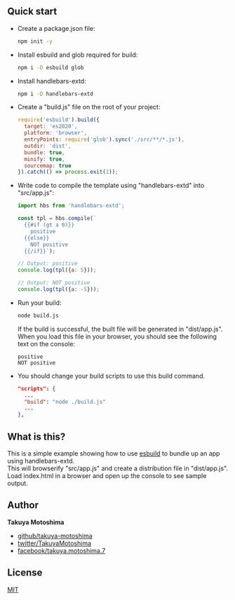 ## Quick start

* Create a package.json file:
  ```bash
  npm init -y
  ```

* Install esbuild and glob required for build:
  ```bash
  npm i -D esbuild glob
  ```

* Install handlebars-extd:
  ```bash
  npm i -D handlebars-extd
  ```

* Create a "build.js" file on the root of your project: 
  ```js
  require('esbuild').build({
    target: 'es2020',
    platform: 'browser',
    entryPoints: require('glob').sync('./src/**/*.js'),
    outdir: 'dist',
    bundle: true,
    minify: true,
    sourcemap: true
  }).catch(() => process.exit(1));
  ```

* Write code to compile the template using "handlebars-extd" into "src/app.js":
  ```js
  import hbs from 'handlebars-extd';

  const tpl = hbs.compile(`
    {{#if (gt a 0)}}
      positive
    {{else}}
      NOT positive
    {{/if}}`);
  
  // Output: positive
  console.log(tpl({a: 5}));

  // Output: NOT positive
  console.log(tpl({a: -5}));
  ```

* Run your build:
  ```bash
  node build.js
  ```

  If the build is successful, the built file will be generated in "dist/app.js".  
  When you load this file in your browser, you should see the following text on the console:
  ```text
  positive
  NOT positive
  ```

* You should change your build scripts to use this build command.
  ```json
  "scripts": {
    ...
    "build": "node ./build.js"
    ...
  },
  ```

## What is this?

This is a simple example showing how to use [esbuild](https://esbuild.github.io/) to bundle up an app using handlebars-extd.  
This will browserify "src/app.js" and create a distribution file in "dist/app.js".
Load index.html in a browser and open up the console to see sample output.

## Author

**Takuya Motoshima**

* [github/takuya-motoshima](https://github.com/takuya-motoshima)
* [twitter/TakuyaMotoshima](https://twitter.com/TakuyaMotoshima)
* [facebook/takuya.motoshima.7](https://www.facebook.com/takuya.motoshima.7)

## License

[MIT](LICENSE)